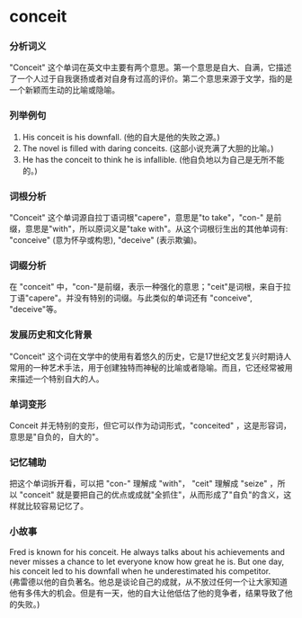 # conceit

### 分析词义

  

"Conceit" 这个单词在英文中主要有两个意思。第一个意思是自大、自满，它描述了一个人过于自我褒扬或者对自身有过高的评价。第二个意思来源于文学，指的是一个新颖而生动的比喻或隐喻。

  

### 列举例句

  

1.  His conceit is his downfall. (他的自大是他的失败之源。)
2.  The novel is filled with daring conceits. (这部小说充满了大胆的比喻。)
3.  He has the conceit to think he is infallible. (他自负地以为自己是无所不能的。)

  

### 词根分析

  

"Conceit" 这个单词源自拉丁语词根"capere"，意思是"to take"，"con-" 是前缀，意思是"with"，所以原词义是"take with"。从这个词根衍生出的其他单词有: "conceive" (意为怀孕或构思), "deceive" (表示欺骗)。

  

### 词缀分析

  

在 "conceit" 中，"con-"是前缀，表示一种强化的意思；"ceit"是词根，来自于拉丁语"capere"。并没有特别的词缀。与此类似的单词还有 "conceive", "deceive"等。

  

### 发展历史和文化背景

  

"Conceit" 这个词在文学中的使用有着悠久的历史，它是17世纪文艺复兴时期诗人常用的一种艺术手法，用于创建独特而神秘的比喻或者隐喻。而且，它还经常被用来描述一个特别自大的人。

  

### 单词变形

  

Conceit 并无特别的变形，但它可以作为动词形式，"conceited" ，这是形容词，意思是"自负的，自大的"。

  

### 记忆辅助

  

把这个单词拆开看，可以把 "con-" 理解成 "with"， "ceit" 理解成 "seize" ，所以 "conceit" 就是要把自己的优点或成就"全抓住"，从而形成了"自负"的含义，这样就比较容易记忆了。

  

### 小故事

  

Fred is known for his conceit. He always talks about his achievements and never misses a chance to let everyone know how great he is. But one day, his conceit led to his downfall when he underestimated his competitor.  
(弗雷德以他的自负著名。他总是谈论自己的成就，从不放过任何一个让大家知道他有多伟大的机会。但是有一天，他的自大让他低估了他的竞争者，结果导致了他的失败。)
